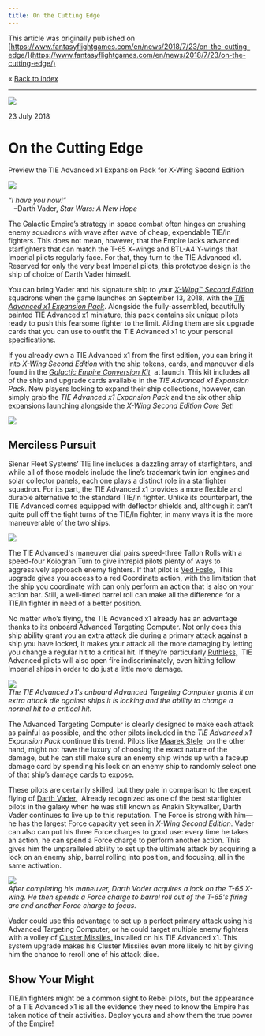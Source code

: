 ```yaml
---
title: On the Cutting Edge
---
```


This article was originally published on [https://www.fantasyflightgames.com/en/news/2018/7/23/on-the-cutting-edge/](https://www.fantasyflightgames.com/en/news/2018/7/23/on-the-cutting-edge/)

&laquo; [Back to index](../index.md)

---

![](7ec9afc921acef392e7a7290abeba9f5.jpg)

23 July 2018

On the Cutting Edge
===================

Preview the TIE Advanced x1 Expansion Pack for X-Wing Second Edition

![](3479f571028c006df6a8e8442c1405cb.png)

_“I have you now!”_  
   –Darth Vader, _Star Wars: A New Hope_

The Galactic Empire’s strategy in space combat often hinges on crushing enemy squadrons with wave after wave of cheap, expendable TIE/ln fighters. This does not mean, however, that the Empire lacks advanced starfighters that can match the T-65 X-wings and BTL-A4 Y-wings that Imperial pilots regularly face. For that, they turn to the TIE Advanced x1. Reserved for only the very best Imperial pilots, this prototype design is the ship of choice of Darth Vader himself.

You can bring Vader and his signature ship to your [_X-Wing™ Second Edition_](https://www.fantasyflightgames.com/en/products/x-wing-second-edition/) squadrons when the game launches on September 13, 2018, with the [_TIE Advanced x1 Expansion Pack_](https://www.fantasyflightgames.com/en/products/x-wing-second-edition/products/tie-advanced-x1-expansion-pack/). Alongside the fully-assembled, beautifully painted TIE Advanced x1 miniature, this pack contains six unique pilots ready to push this fearsome fighter to the limit. Aiding them are six upgrade cards that you can use to outfit the TIE Advanced x1 to your personal specifications.

If you already own a TIE Advanced x1 from the first edition, you can bring it into _X-Wing Second Edition_ with the ship tokens, cards, and maneuver dials found in the [_Galactic Empire Conversion Kit_](https://www.fantasyflightgames.com/en/products/x-wing-second-edition/products/galactic-empire-conversion-kit/)  at launch. This kit includes all of the ship and upgrade cards available in the _TIE Advanced x1 Expansion Pack_. New players looking to expand their ship collections, however, can simply grab the _TIE Advanced x1 Expansion Pack_ and the six other ship expansions launching alongside the _X-Wing Second Edition Core Set_!

![](3dcea0ea7e5d80669d077a54ffda7bc0.png)

Merciless Pursuit
-----------------

Sienar Fleet Systems’ TIE line includes a dazzling array of starfighters, and while all of those models include the line’s trademark twin ion engines and solar collector panels, each one plays a distinct role in a starfighter squadron. For its part, the TIE Advanced x1 provides a more flexible and durable alternative to the standard TIE/ln fighter. Unlike its counterpart, the TIE Advanced comes equipped with deflector shields and, although it can’t quite pull off the tight turns of the TIE/ln fighter, in many ways it is the more maneuverable of the two ships.

![](0abe63514480bb19e10858db9fe0fe73.png)

The TIE Advanced's maneuver dial pairs speed-three Tallon Rolls with a speed-four Koiogran Turn to give intrepid pilots plenty of ways to aggressively approach enemy fighters. If that pilot is [Ved Foslo,](7213ea668839f9dfcb39e00e788a588e.png)  This upgrade gives you access to a red Coordinate action, with the limitation that the ship you coordinate with can only perform an action that is also on your action bar. Still, a well-timed barrel roll can make all the difference for a TIE/ln fighter in need of a better position.     

No matter who’s flying, the TIE Advanced x1 already has an advantage thanks to its onboard Advanced Targeting Computer. Not only does this ship ability grant you an extra attack die during a primary attack against a ship you have locked, it makes your attack all the more damaging by letting you change a regular hit to a critical hit. If they’re particularly [Ruthless,](afd136e6e245d857494b168f8170ba80.png)  TIE Advanced pilots will also open fire indiscriminately, even hitting fellow Imperial ships in order to do just a little more damage.

![](07a73f72ba4a9045ceca123d5deb8fe1.jpg)  
_The TIE Advanced x1's onboard Advanced Targeting Computer grants it an extra attack die against ships it is locking and the ability to change a normal hit to a critical hit._ 

The Advanced Targeting Computer is clearly designed to make each attack as painful as possible, and the other pilots included in the _TIE Advanced x1 Expansion Pack_ continue this trend. Pilots like [Maarek Stele](63e8af036931a25cdc365528a596ddb7.png)  on the other hand, might not have the luxury of choosing the exact nature of the damage, but he can still make sure an enemy ship winds up with a faceup damage card by spending his lock on an enemy ship to randomly select one of that ship’s damage cards to expose.  

These pilots are certainly skilled, but they pale in comparison to the expert flying of [Darth Vader.](b0e54e6d3136a7714caee77615acc843.png)  Already recognized as one of the best starfighter pilots in the galaxy when he was still known as Anakin Skywalker, Darth Vader continues to live up to this reputation. The Force is strong with him—he has the largest Force capacity yet seen in _X-Wing Second Edition_. Vader can also can put his three Force charges to good use: every time he takes an action, he can spend a Force charge to perform another action. This gives him the unparalleled ability to set up the ultimate attack by acquiring a lock on an enemy ship, barrel rolling into position, and focusing, all in the same activation.

![](12341ed4e216b653e895de7f14e99979.jpg)  
_After completing his maneuver, Darth Vader acquires a lock on the T-65 X-wing. He then spends a Force charge to barrel roll out of the T-65's firing arc and another Force charge to focus._

Vader could use this advantage to set up a perfect primary attack using his Advanced Targeting Computer, or he could target multiple enemy fighters with a volley of [Cluster Missiles.](70551b4435b86793208ea1832d44d623.png) installed on his TIE Advanced x1. This system upgrade makes his Cluster Missiles even more likely to hit by giving him the chance to reroll one of his attack dice.

Show Your Might
---------------

TIE/ln fighters might be a common sight to Rebel pilots, but the appearance of a TIE Advanced x1 is all the evidence they need to know the Empire has taken notice of their activities. Deploy yours and show them the true power of the Empire!

[](http://community.fantasyflightgames.com/index.php?/forum/222-x-wing/)